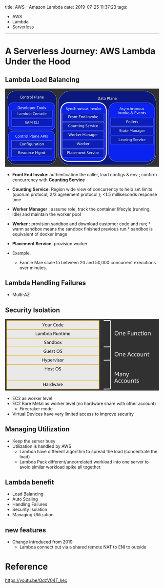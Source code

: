 title: AWS - Amazon Lambda
date: 2019-07-25 11:37:23
tags:
- AWS
- Lambda
- Serverless
---

# A Serverless Journey: AWS Lambda Under the Hood

## Lambda Load Balancing

![lambda_components](https://github.com/racheliurui/markdown/blob/master/AWS/AWS2019/images/lambda_components.png?raw=true)

* __Front End Invoke__: authentication the caller, load configs & env ; confirm concurrency with __Counting Service__
* __Counting Service__: Region wide view of concurrency to help set limits (quorum protocol, 2/3 agreement protocol ); <1.5 milliseconds response time
* __Worker Manager__ : assume role, track the container lifecyle (running, idle) and maintain the worker pool
* __Worker__ : provision sandbox and download customer code and run;
        *  warm sandbox means the sandbox finished previous run
        *  sandbox is equivalent of docker image
* __Placement Service__: provision worker


* Example,
   *  Fannie Mae scale to between 20 and 50,000 concurrent executions over minutes.

## Lambda Handling Failures

* Multi-AZ

## Security Isolation

![lambda_layers](https://github.com/racheliurui/markdown/blob/master/AWS/AWS2019/images/lambda_layers.png?raw=true)


* EC2 as worker level
* EC2 Bare Metal as worker level (no hardware share with other account)
  * Firecraker mode
* Virtual Devices have very limited access to improve security

## Managing Utilization

* Keep the server busy
* Utilization is handled by AWS
   * Lambda have different algorithm to spread the load (concentrate the load)
   * Lambda Pack different/uncorrelated workload into one server to avoid similar workload spike all together.


## Lambda benefit


* Load Balancing
* Auto Scaling
* Handling Failures
* Security Isolation
* Managing Utilization


## new features

* Change introduced from 2019
   * Lambda connect out via a shared remote NAT to ENI to outside

# Reference

>
https://youtu.be/QdzV04T_kec
